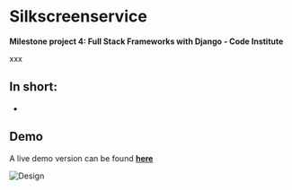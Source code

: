 # Silkscreenservice
**Milestone project 4: Full Stack Frameworks with Django - Code Institute**

xxx

In short:
- 
- 

## Demo
A live demo version can be found **[here](https://#/)**

![Design](https://github.com/D1ang/Silkscreenservice/blob/master/mockups/presentation.png)